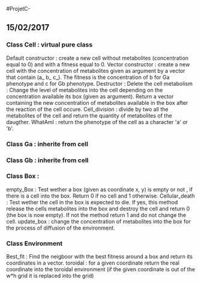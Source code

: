 #ProjetC-
## 15/02/2017

### Class Cell : virtual pure class
Default constructor : create a new cell without metabolites (concentration equal to 0) and with a fitness equal to 0.
Vector constructor : create a new cell with the concentration of metabolites given as argument by a vector that contain (a_ b_ c_). The fitness is the concentration of b for Ga phenotype and c for Gb phenotype. 
Destructor : Delete the cell
metabolism : Change the level of metabolites into the cell depending on the concentration available its box (given as argument). Return a vector containing the new concentration of metabolites available in the box after the reaction of the cell occure. 
Cell_division : divide by two all the metabolites of the cell and return the quantity of metabolites of the daugther.
WhatAmI : return the phenotype of the cell as a character 'a' or 'b'.

### Class Ga : inherite from cell

### Class Gb : inherite from cell

### Class Box :

empty_Box : Test wether a box (given as coordinate x, y) is empty or not , if there is a cell into the box. Return 0 if no cell and 1 otherwise.
Cellular_death : Test wether the cell in the box is expected to die. If yes, this method release the cells metabolites into the box and destroy the cell and return 0 (the box is now empty). If not the method return 1 and do not change the cell.
update_box : change the concentration of metabolites into the box for the process of diffusion of the environment.



### Class Environment 
Best_fit : Find the neigboor with the best fitness around a box and return its coordinates in a vector.
toroidal : for a given coordinate return the real coordinate into the toroidal environment (if the given coordinate is out of the w*h grid it is replaced into the grid)
